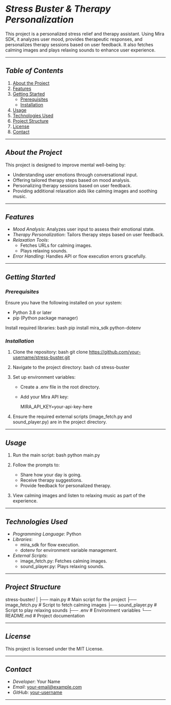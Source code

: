 # *Stress Buster & Therapy Personalization*

This project is a personalized stress relief and therapy assistant. Using Mira SDK, it analyzes user mood, provides therapeutic responses, and personalizes therapy sessions based on user feedback. It also fetches calming images and plays relaxing sounds to enhance user experience.

---

## *Table of Contents*
1. [About the Project](#about-the-project)
2. [Features](#features)
3. [Getting Started](#getting-started)
   - [Prerequisites](#prerequisites)
   - [Installation](#installation)
4. [Usage](#usage)
5. [Technologies Used](#technologies-used)
6. [Project Structure](#project-structure)
7. [License](#license)
8. [Contact](#contact)

---

## *About the Project*
This project is designed to improve mental well-being by:
- Understanding user emotions through conversational input.
- Offering tailored therapy steps based on mood analysis.
- Personalizing therapy sessions based on user feedback.
- Providing additional relaxation aids like calming images and soothing music.

---

## *Features*
- *Mood Analysis*: Analyzes user input to assess their emotional state.
- *Therapy Personalization*: Tailors therapy steps based on user feedback.
- *Relaxation Tools*:
  - Fetches URLs for calming images.
  - Plays relaxing sounds.
- *Error Handling*: Handles API or flow execution errors gracefully.

---

## *Getting Started*

### *Prerequisites*
Ensure you have the following installed on your system:
- Python 3.8 or later
- pip (Python package manager)

Install required libraries:
bash
pip install mira_sdk python-dotenv


### *Installation*
1. Clone the repository:
   bash
   git clone https://github.com/your-username/stress-buster.git
   
2. Navigate to the project directory:
   bash
   cd stress-buster
   
3. Set up environment variables:
   - Create a .env file in the root directory.
   - Add your Mira API key:
     
     MIRA_API_KEY=your-api-key-here
     

4. Ensure the required external scripts (image_fetch.py and sound_player.py) are in the project directory.

---

## *Usage*
1. Run the main script:
   bash
   python main.py
   
2. Follow the prompts to:
   - Share how your day is going.
   - Receive therapy suggestions.
   - Provide feedback for personalized therapy.
3. View calming images and listen to relaxing music as part of the experience.

---

## *Technologies Used*
- *Programming Language*: Python
- *Libraries*:
  - mira_sdk for flow execution.
  - dotenv for environment variable management.
- *External Scripts*:
  - image_fetch.py: Fetches calming images.
  - sound_player.py: Plays relaxing sounds.

---

## *Project Structure*

stress-buster/
|
├── main.py                  # Main script for the project
├── image_fetch.py           # Script to fetch calming images
├── sound_player.py          # Script to play relaxing sounds
├── .env                     # Environment variables
└── README.md                # Project documentation


---

## *License*
This project is licensed under the MIT License.

---

## *Contact*
- *Developer*: Your Name
- *Email*: your-email@example.com
- *GitHub*: [your-username](https://github.com/your-username)

---
